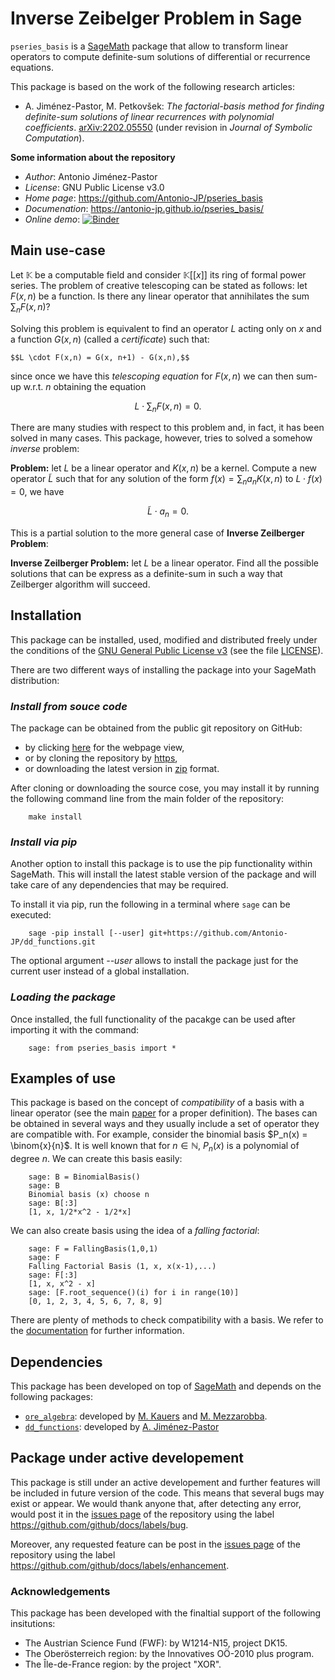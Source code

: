 
# **Inverse Zeibelger Problem in Sage** 

``pseries_basis`` is a [SageMath](https://www.sagemath.org) package that allow to transform linear operators to compute definite-sum solutions of differential or recurrence equations.

This package is based on the work of the following research articles:
* A. Jiménez-Pastor, M. Petkovšek: _The factorial-basis method for finding definite-sum solutions of linear recurrences with polynomial coefficients_. [arXiv:2202.05550](https://arxiv.org/abs/2202.05550) (under revision in _Journal of Symbolic Computation_).

**Some information about the repository**
- _Author_: Antonio Jiménez-Pastor
- _License_: GNU Public License v3.0
- _Home page_: https://github.com/Antonio-JP/pseries_basis
- _Documenation_: https://antonio-jp.github.io/pseries_basis/
- _Online demo_: [![Binder](https://mybinder.org/badge_logo.svg)](https://mybinder.org/v2/gh/Antonio-JP/pseries_basis.git/master?filepath=demo_explanation.ipynb)

## **Main use-case**

Let $\mathbb{K}$ be a computable field and consider $\mathbb{K}[[x]]$ its ring of formal power series. The problem of creative telescoping can be stated as follows: let $F(x,n)$ be a function. Is there any linear operator that annihilates the sum $\sum_n F(x,n)$?

Solving this problem is equivalent to find an operator $L$ acting only on $x$ and a function $G(x,n)$ (called a _certificate_) such that:

    $$L \cdot F(x,n) = G(x, n+1) - G(x,n),$$

since once we have this _telescoping equation_ for $F(x,n)$ we can then sum-up w.r.t. $n$ obtaining the equation

```math
    L \cdot \sum_n F(x,n) = 0.
```

There are many studies with respect to this problem and, in fact, it has been solved in many cases. This package, however, tries to solved a somehow _inverse_ problem:

**Problem:** let $L$ be a linear operator and $K(x,n)$ be a kernel. Compute a new operator $\tilde{L}$ such that for any solution of the form $f(x) = \sum_n a_nK(x,n)$ to $L \cdot f(x) = 0$, we have 

```math
    \tilde{L} \cdot a_n = 0.
```

This is a partial solution to the more general case of **Inverse Zeilberger Problem**:

**Inverse Zeilberger Problem:** let $L$ be a linear operator. Find all the possible solutions that can be express as a definite-sum in such a way that Zeilberger algorithm will succeed. 

## **Installation**

This package can be installed, used, modified and distributed freely under the conditions of the 
[GNU General Public License v3](https://www.gnu.org/licenses/gpl-3.0.html) (see the file [LICENSE](https://github.com/Antonio-JP/dd_functions/blob/master/LICENSE)).

There are two different ways of installing the package into your SageMath distribution:

### _Install from souce code_

The package can be obtained from the public git repository on GitHub:
* by clicking [here](https://github.com/Antonio-JP/pseries_basis) for the webpage view,
* or by cloning the repository by [https](https://github.com/Antonio-JP/pseries_basis.git),
* or downloading the latest version in [zip](https://github.com/Antonio-JP/pseries_basis/archive/master.zip) format.

After cloning or downloading the source cose, you may install it by running the following command line from the main folder of the repository:
```
    make install
```

### _Install via pip_

Another option to install this package is to use the pip functionality within SageMath. This will install the latest stable version of the package and will take care of any dependencies that may be required.

To install it via pip, run the following in a terminal where ``sage`` can be executed:
```
    sage -pip install [--user] git+https://github.com/Antonio-JP/dd_functions.git
```

The optional argument _--user_ allows to install the package just for the current user instead of a global installation.

### _Loading the package_

Once installed, the full functionality of the pacakge can be used after importing it with the command:

```Sage
    sage: from pseries_basis import *
```

## **Examples of use**

This package is based on the concept of _compatibility_ of a basis with a linear operator (see the main [paper](https://arxiv.org/abs/2202.05550) for a proper definition). The bases can be obtained in several ways and they usually include a set of operator they are compatible with. For example, consider the binomial basis $P_n(x) = \binom{x}{n}$. It is well known that for $n\in\mathbb{N}$, $P_n(x)$ is a polynomial of degree $n$. We can create this basis easily:

```Sage
    sage: B = BinomialBasis()
    sage: B
    Binomial basis (x) choose n
    sage: B[:3]
    [1, x, 1/2*x^2 - 1/2*x]
```

We can also create basis using the idea of a _falling factorial_:

```Sage
    sage: F = FallingBasis(1,0,1)
    sage: F
    Falling Factorial Basis (1, x, x(x-1),...)
    sage: F[:3]
    [1, x, x^2 - x]
    sage: [F.root_sequence()(i) for i in range(10)]
    [0, 1, 2, 3, 4, 5, 6, 7, 8, 9]
```

There are plenty of methods to check compatibility with a basis. We refer to the [documentation](https://antonio-jp.github.io/pseries_basis/) for further information.

## **Dependencies**

This package has been developed on top of [SageMath](https://www.sagemath.org/) and depends on the following packages:
* [``ore_algebra``](https://github.com/mkauers/ore_algebra): developed by [M. Kauers](http://www.kauers.de/) and [M. Mezzarobba](http://marc.mezzarobba.net/).
* [``dd_functions``](https://github.com/Antonio-JP/dd_functions): developed by [A. Jiménez-Pastor](https://scholar.google.com/citations?user=1gq-jy4AAAAJ&hl=es)

## **Package under active developement**

This package is still under an active developement and further features will be included in future version of the code. This means that several bugs may exist or appear. We would thank anyone that, after detecting any error, would post it in the [issues page](https://github.com/Antonio-JP/pseries_basis/issues) of the repository using the label https://github.com/github/docs/labels/bug.

Moreover, any requested feature can be post in the [issues page](https://github.com/Antonio-JP/pseries_basis/issues) of the repository using the label https://github.com/github/docs/labels/enhancement.

### **Acknowledgements**

This package has been developed with the finaltial support of the following insitutions:
* The Austrian Science Fund (FWF): by W1214-N15, project DK15.
* The Oberösterreich region: by the Innovatives OÖ-2010 plus program.
* The Île-de-France region: by the project "XOR".